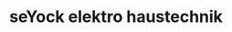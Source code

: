 ---
title: "seYock elektro haustechnik"
url: /hattingen/seyock-elektro-haustechnik/
shop: Elektronik
---